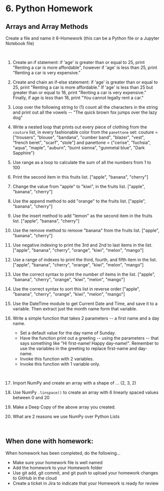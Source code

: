 # 6. Python Homework

## Arrays and Array Methods

Create a file and name it 6-Homework (this can be a Python file or a Jupyter Notebook file)

<br>

1. Create an if statement: if 'age' is greater than or equal to 25, print "Renting a car is more affordable", however if 'age' is less than 25, print "Renting a car is very expensive."

2. Create and chain an if-else  statement: if 'age' is greater than or equal to 25, print "Renting a car is more affordable." If 'age' is less than 25 but greater than or equal to 18, print "Renting a car is very expensive." Finally, if age is less than 18, print "You cannot legally rent a car."

3. Loop over the following string to (1) count all the characters in the string and print out all the vowels -- "The quick brown fox jumps over the lazy dog"

4. Write a nested loop that prints out every piece of clothing from the `couture` list, in every fashionable color from the `panettone` set: couture = ["trousers", "blouse", "bandana", "cumber band", "blazer", "vest", "french beret", "scarf", "stole"] and panettone = {"cerise", "fuchsia", "aqua", "maple", "auburn", "burnt sienna", "gunmetal blue", "Dark Sapphire"}

5. Use range as a loop to calculate the sum of all the numbers from 1 to 100

6. Print the second item in this fruits list.
    ["apple", "banana", "cherry"]

7. Change the value from "apple" to "kiwi", in the fruits list.
    ["apple", "banana", "cherry"]

8. Use the append method to add "orange" to the fruits list.
    ["apple", "banana", "cherry"]

9. Use the insert method to add "lemon" as the second item in the fruits list.
    ["apple", "banana", "cherry"]

10. Use the remove method to remove "banana" from the fruits list.
    ["apple", "banana", "cherry"]

11. Use negative indexing to print the 3rd and 2nd to last items in the list.
    ["apple", "banana", "cherry", "orange", "kiwi", "melon", "mango"]

12. Use a range of indexes to print the third, fourth, and fifth item in the list.
    ["apple", "banana", "cherry", "orange", "kiwi", "melon", "mango"]

13. Use the correct syntax to print the number of items in the list.
    ["apple", "banana", "cherry", "orange", "kiwi", "melon", "mango"]

14. Use the correct syntax to sort this list in reverse order
    ["apple", "banana", "cherry", "orange", "kiwi", "melon", "mango"]

15. Use the DateTime module to get Current Date and Time, and save it to a variable. Then extract just the month name form that variable.

16. Write a simple function that takes 2 parameters -- a  first name and a day name.
    - Set a default value for the day name of Sunday.
    - Have the function print out a greeting -- using the parameters -- that says something like "Hi first-name! Happy day-name!". Remember to use the variables in the greeting to replace first-name and day-name.  
    - Invoke this function with 2 variables.
    - Invoke this function with 1 variable only.

<br>

17. Import NumPy and create an array with a shape of ... (2, 3, 2)

18. Use NumPy `.linspace()` to create an array with 6 linearly spaced values between 0 and 20

19. Make a Deep Copy of the above array you created.

20. What are 2 reasons we use NumPy over Python Lists

<br>

## When done with homework:

When homework has been completed, do the following...

- Make sure your homework file is well named
- Add the homework to your Homework folder
- Use  git add, git commit, and git push to upload your homework changes to GitHub in the cloud
- Create a ticket in Jira to indicate that your Homework is ready for review
